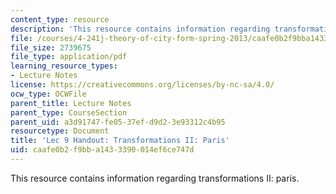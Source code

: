 ```yaml
---
content_type: resource
description: 'This resource contains information regarding transformations II: paris.'
file: /courses/4-241j-theory-of-city-form-spring-2013/caafe0b2f9bba1433390014ef6ce747d_MIT4_241JS13_handout9.pdf
file_size: 2739675
file_type: application/pdf
learning_resource_types:
- Lecture Notes
license: https://creativecommons.org/licenses/by-nc-sa/4.0/
ocw_type: OCWFile
parent_title: Lecture Notes
parent_type: CourseSection
parent_uid: a3d91747-fe05-37ef-d9d2-3e93312c4b95
resourcetype: Document
title: 'Lec 9 Handout: Transformations II: Paris'
uid: caafe0b2-f9bb-a143-3390-014ef6ce747d
---
```

This resource contains information regarding transformations II: paris.